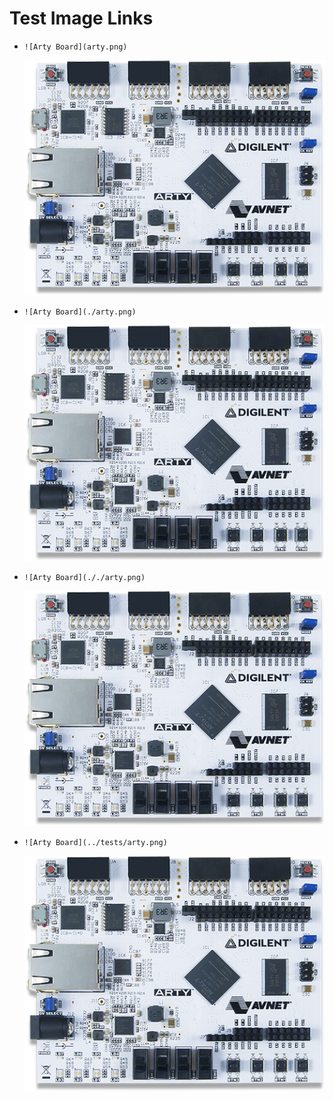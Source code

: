 # Test Image Links

- `![Arty Board](arty.png)`

  ![Arty Board](arty.png)


- `![Arty Board](./arty.png)`

  ![Arty Board](./arty.png)


- `![Arty Board](././arty.png)`

  ![Arty Board](././arty.png)


- `![Arty Board](../tests/arty.png)`

  ![Arty Board](../tests/arty.png)



